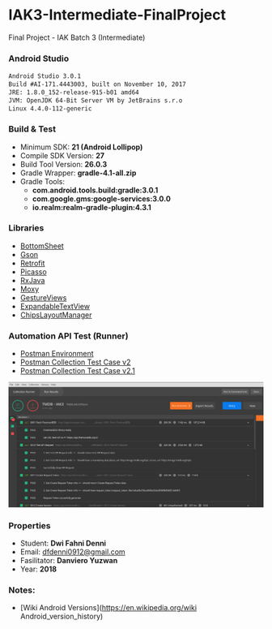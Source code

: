 # IAK3-Intermediate-FinalProject
Final Project - IAK Batch 3 (Intermediate)

### Android Studio
```
Android Studio 3.0.1
Build #AI-171.4443003, built on November 10, 2017
JRE: 1.8.0_152-release-915-b01 amd64
JVM: OpenJDK 64-Bit Server VM by JetBrains s.r.o
Linux 4.4.0-112-generic
```

### Build & Test
* Minimum SDK: **21 (Android Lollipop)**
* Compile SDK Version: **27**
* Build Tool Version: **26.0.3**
* Gradle Wrapper: **gradle-4.1-all.zip**
* Gradle Tools: 
  - **com.android.tools.build:gradle:3.0.1**
  - **com.google.gms:google-services:3.0.0**
  - **io.realm:realm-gradle-plugin:4.3.1**

### Libraries
* [BottomSheet](https://github.com/michaelbel/BottomSheet)
* [Gson](https://github.com/google/gson)
* [Retrofit](https://github.com/square/retrofit)
* [Picasso](https://github.com/square/picasso)
* [RxJava](https://github.com/ReactiveX/RxJava)
* [Moxy](https://github.com/Arello-Mobile/Moxy)
* [GestureViews](https://github.com/alexvasilkov/GestureViews)
* [ExpandableTextView](https://github.com/Blogcat/Android-ExpandableTextView)
* [ChipsLayoutManager](https://github.com/BelooS/ChipsLayoutManager)

### Automation API Test (Runner)
* [Postman Environment](https://raw.githubusercontent.com/zeroc0d3/IAK3-Intermediate-FinalProject/master/postman/TMDB-IAK3_environment.json)
* [Postman Collection Test Case v2](https://raw.githubusercontent.com/zeroc0d3/IAK3-Intermediate-FinalProject/master/postman/TMDB-IAK3_v2.json)
* [Postman Collection Test Case v2.1](https://raw.githubusercontent.com/zeroc0d3/IAK3-Intermediate-FinalProject/master/postman/TMDB-IAK3_v2.1.json)

![Automation API](https://github.com/zeroc0d3/IAK3-Intermediate-FinalProject/blob/master/postman/postman_runner.png)
 
### Properties
* Student: **Dwi Fahni Denni**
* Email: <dfdenni0912@gmail.com>
* Fasilitator: **Danviero Yuzwan**
* Year: **2018**

### Notes:
* [Wiki Android Versions](https://en.wikipedia.org/wiki Android_version_history)
